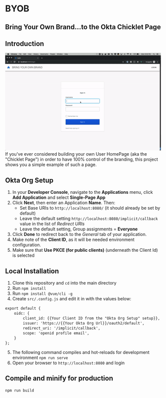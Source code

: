 # BYOB
## **B**ring **Y**our **O**wn **B**rand...to the Okta Chicklet Page

## Introduction
![alt text](images/byob-demo.gif)
If you've ever considered building your own User HomePage (aka the "Chicklet Page") in order to have 100% control of the branding, this project shows you a simple example of such a page.


## Okta Org Setup
1. In your **Developer Console**, navigate to the **Applications** menu, click **Add Application** and select **Single-Page App**
2. Click **Next**, then enter an Application **Name**. Then:
   * Set Base URIs to `http://localhost:8080/` (it should already be set by default)
   * Leave the default setting `http://localhost:8080/implicit/callback` value in the list of *Redirect URIs*
   * Leave the default setting, Group assignments = **Everyone**
3. Click **Done** to redirect back to the *General* tab of your application.
4. Make note of the **Client ID**, as it will be needed environment configuration. 
5. Make sure that **Use PKCE (for public clients)** (underneath the Client Id) is selected

## Local Installation
1. Clone this repository and `cd` into the main directory
2. Run `npm install`
3. Run `npm install @vue/cli -g`
4. Create `src/.config.js` and edit it in with the values below:
```
export default {
    oidc: {
        client_id: {{Your Client ID from the "Okta Org Setup" setup}},
        issuer: 'https://{{Your Okta Org Url}}/oauth2/default',
        redirect_uri: '/implicit/callback',
        scope: 'openid profile email',
    }
};
```
5. The following command compiles and hot-reloads for development environment
`npm run serve`
6. Open your browser to `http://localhost:8080` and login

## Compile and minify for production
```
npm run build
```